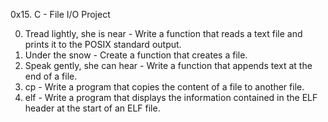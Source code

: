 0x15. C - File I/O Project

0. Tread lightly, she is near - Write a function that reads a text file and prints it to the POSIX standard output.
1. Under the snow - Create a function that creates a file.
2. Speak gently, she can hear - Write a function that appends text at the end of a file.
3. cp - Write a program that copies the content of a file to another file.
4. elf - Write a program that displays the information contained in the ELF header at the start of an ELF file.
